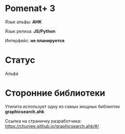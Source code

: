 # Pomenat+ 3

Язык альфы: **AHK**

Язык релиза: **JS/Python**

Интерфейс: **не планируется**

# Статус
Альфа

# Сторонние библиотеки
Утилита использует одну из самых мощных библиотек **graphicsearch.ahk**

Ссылка на страничку разработчика: https://chunjee.github.io/graphicsearch.ahk/#/
